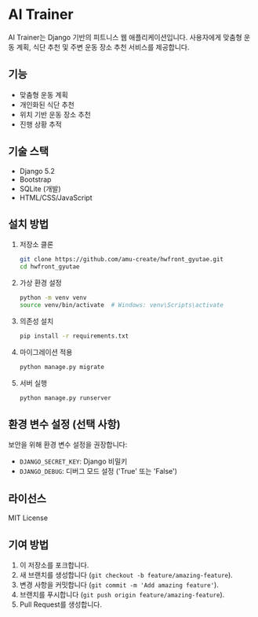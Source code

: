 # AI Trainer

AI Trainer는 Django 기반의 피트니스 웹 애플리케이션입니다. 사용자에게 맞춤형 운동 계획, 식단 추천 및 주변 운동 장소 추천 서비스를 제공합니다.

## 기능

- 맞춤형 운동 계획
- 개인화된 식단 추천
- 위치 기반 운동 장소 추천
- 진행 상황 추적

## 기술 스택

- Django 5.2
- Bootstrap
- SQLite (개발)
- HTML/CSS/JavaScript

## 설치 방법

1. 저장소 클론
   ```bash
   git clone https://github.com/amu-create/hwfront_gyutae.git
   cd hwfront_gyutae
   ```

2. 가상 환경 설정
   ```bash
   python -m venv venv
   source venv/bin/activate  # Windows: venv\Scripts\activate
   ```

3. 의존성 설치
   ```bash
   pip install -r requirements.txt
   ```

4. 마이그레이션 적용
   ```bash
   python manage.py migrate
   ```

5. 서버 실행
   ```bash
   python manage.py runserver
   ```

## 환경 변수 설정 (선택 사항)

보안을 위해 환경 변수 설정을 권장합니다:

- `DJANGO_SECRET_KEY`: Django 비밀키
- `DJANGO_DEBUG`: 디버그 모드 설정 ('True' 또는 'False')

## 라이선스

MIT License

## 기여 방법

1. 이 저장소를 포크합니다.
2. 새 브랜치를 생성합니다 (`git checkout -b feature/amazing-feature`).
3. 변경 사항을 커밋합니다 (`git commit -m 'Add amazing feature'`).
4. 브랜치를 푸시합니다 (`git push origin feature/amazing-feature`).
5. Pull Request를 생성합니다.
